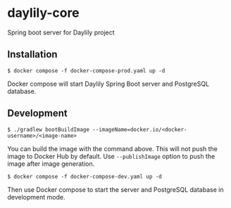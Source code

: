 # daylily-core

Spring boot server for Daylily project

## Installation

```shell
$ docker compose -f docker-compose-prod.yaml up -d
```

Docker compose will start Daylily Spring Boot server and PostgreSQL database.

## Development

```shell
$ ./gradlew bootBuildImage --imageName=docker.io/<docker-username>/<image-name>
```

You can build the image with the command above. This will not push the image to Docker Hub by default. 
Use `--publishImage` option to push the image after image generation.

```shell
$ docker compose -f docker-compose-dev.yaml up -d
```

Then use Docker compose to start the server and PostgreSQL database in development mode.